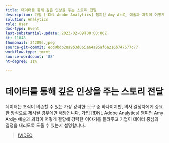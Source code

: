 ```yaml
---
title: 데이터를 통해 깊은 인상을 주는 스토리 전달
description: 가입 [!DNL Adobe Analytics] 챔피언 Amy Ard는 예술과 과학이 어떻게 결합해 강력한 이야기를 들려주고 기업이 데이터 중심의 결정을 내리도록 도울 수 있는지 설명합니다.
solution: Analytics
role: User
doc-type: Event
last-substantial-update: 2023-02-09T00:00:00Z
kt: 11848
thumbnail: 342096.jpeg
source-git-commit: edd0bdb28a9b3d065a64a95af6a216b747577c77
workflow-type: tm+mt
source-wordcount: '88'
ht-degree: 11%

---
```


# 데이터를 통해 깊은 인상을 주는 스토리 전달

데이터는 조직이 의존할 수 있는 가장 강력한 도구 중 하나이지만, 의사 결정자에게 중요한 방식으로 제시될 경우에만 해당됩니다. 가입 [!DNL Adobe Analytics] 챔피언 Amy Ard는 예술과 과학이 어떻게 결합해 강력한 이야기를 들려주고 기업이 데이터 중심의 결정을 내리도록 도울 수 있는지 설명합니다.

>[!VIDEO](https://video.tv.adobe.com/v/342096/?quality=12&learn=on)
